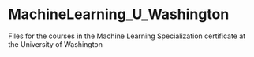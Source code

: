 # MachineLearning_U_Washington  
Files for the courses in the Machine Learning Specialization certificate at the University of Washington
